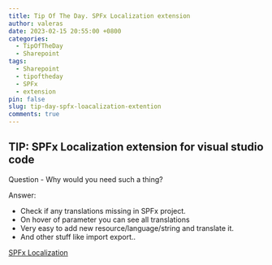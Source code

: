 ```yaml
---
title: Tip Of The Day. SPFx Localization extension
author: valeras
date: 2023-02-15 20:55:00 +0800
categories:
  - TipOfTheDay
  - Sharepoint
tags:
  - Sharepoint
  - tipoftheday
  - SPFx
  - extension
pin: false
slug: tip-day-spfx-loacalization-extention
comments: true
---
```


## TIP: SPFx Localization extension for visual studio code

Question - Why would you need such a thing?

Answer:

- Check if any translations missing in SPFx project.
- On hover of parameter you can see all translations
- Very easy to add new resource/language/string and translate it.
- And other stuff like import export..

[SPFx Localization](https://marketplace.visualstudio.com/items?itemName=eliostruyf.vscode-spfx-localization)
